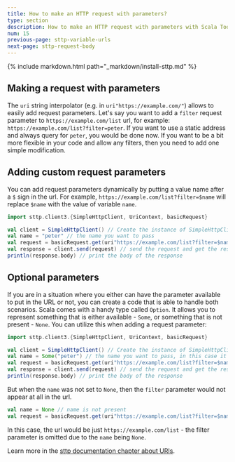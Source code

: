 ```yaml
---
title: How to make an HTTP request with parameters?
type: section
description: How to make an HTTP request with parameters with Scala Toolkit.
num: 15
previous-page: sttp-variable-urls
next-page: sttp-request-body
---
```


{% include markdown.html path="_markdown/install-sttp.md" %}

## Making a request with parameters
The `uri` string interpolator (e.g. in `uri"https://example.com/"`) allows to easily add request parameters. Let's say you want to add a `filter` request parameter to `https://example.com/list` url, for example: `https://example.com/list?filter=peter`. If you want to use a static address and always query for `peter`, you would be done now. If you want to be a bit more flexible in your code and allow any filters, then you need to add one simple modification. 

## Adding custom request parameters
You can add request parameters dynamically by putting a value name after a `$` sign in the url. For example, `https://example.com/list?filter=$name` will replace `$name` with the value of variable `name`.

```scala
import sttp.client3.{SimpleHttpClient, UriContext, basicRequest}

val client = SimpleHttpClient() // Create the instance of SimpleHttpClient
val name = "peter" // the name you want to pass
val request = basicRequest.get(uri"https://example.com/list?filter=$name") // Construct get request to the service - https://example.com/list?filter=peter
val response = client.send(request) // send the request and get the response
println(response.body) // print the body of the response
```

## Optional parameters
If you are in a situation where you either can have the parameter available to put in the URL or not, you can create a code that is able to handle both scenarios. Scala comes with a handy type called `Option`. It allows you to represent something that is either available - `Some`, or something that is not present - `None`. You can utilize this when adding a request parameter:
```scala
import sttp.client3.{SimpleHttpClient, UriContext, basicRequest}

val client = SimpleHttpClient() // Create the instance of SimpleHttpClient
val name = Some("peter") // the name you want to pass, in this case it is present and set to "peter"
val request = basicRequest.get(uri"https://example.com/list?filter=$name") // Construct get request to the service - https://example.com/list?filter=peter
val response = client.send(request) // send the request and get the response
println(response.body) // print the body of the response
```
But when the `name` was not set to `None`, then the `filter` parameter would not appear at all in the url.
```scala
val name = None // name is not present
val request = basicRequest.get(uri"https://example.com/list?filter=$name") // Construct get request to the service - https://example.com/list
```
In this case, the url would be just `https://example.com/list` - the filter parameter is omitted due to the `name` being `None`.

Learn more in the [sttp documentation chapter about URIs](https://sttp.softwaremill.com/en/latest/model/uri.html).